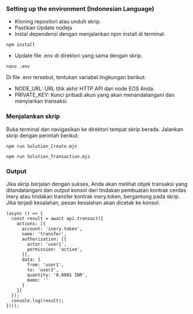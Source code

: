 ### Setting up the environment (Indonesian Language)
- Kloning repositori atau unduh skrip.
- Pastikan Update nodejs
- Instal dependensi dengan menjalankan npm install di terminal.
```shell
npm install
```
- Update file .env di direktori yang sama dengan skrip.

```shell
nano .env
```

Di file .env tersebut, tentukan variabel lingkungan berikut:

- NODE_URL: URL titik akhir HTTP API dari node EOS Anda.
- PRIVATE_KEY: Kunci pribadi akun yang akan menandatangani dan menyiarkan transaksi.

### Menjalankan skrip
Buka terminal dan navigasikan ke direktori tempat skrip berada.
Jalankan skrip dengan perintah berikut: 
```shell
npm run Solution_Create.mjs 
```
```shell
npm run Solution_Transaction.mjs
```

### Output
Jika skrip berjalan dengan sukses, Anda akan melihat objek transaksi yang ditandatangani dan output konsol dari tindakan pembuatan kontrak cerdas Inery atau tindakan transfer kontrak inery.token, bergantung pada skrip. Jika terjadi kesalahan, pesan kesalahan akan dicetak ke konsol.

```shell
(async () => {
  const result = await api.transact({
    actions: [{
      account: 'inery.token',
      name: 'transfer',
      authorization: [{
        actor: 'user1',
        permission: 'active',
      }],
      data: {
        from: 'user1',
        to: 'user2',
        quantity: '0.0001 INR',
        memo: ''
      }
    }]
  });
  console.log(result);
})();
```